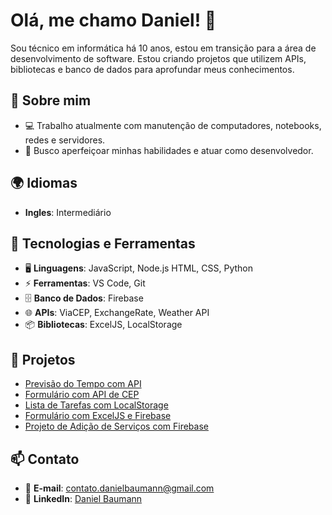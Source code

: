 # Olá, me chamo Daniel! 👋

Sou técnico em informática há 10 anos, estou em transição para a área de desenvolvimento de software. Estou criando projetos que utilizem APIs, bibliotecas e banco de dados para aprofundar meus conhecimentos.

## 🚀 Sobre mim

- 💻 Trabalho atualmente com manutenção de computadores, notebooks, redes e servidores.
- 🎯 Busco aperfeiçoar minhas habilidades e atuar como desenvolvedor.

## 🌍 Idiomas

- **Ingles**: Intermediário

## 🔧 Tecnologias e Ferramentas

- 🖥️ **Linguagens**: JavaScript, Node.js HTML, CSS, Python
- ⚡ **Ferramentas**: VS Code, Git
- 🗄️ **Banco de Dados**: Firebase
- 🌐 **APIs**: ViaCEP, ExchangeRate, Weather API
- 📦 **Bibliotecas**: ExcelJS, LocalStorage

## 📌 Projetos

- [Previsão do Tempo com API](https://github.com/BregNights/weather-with-api)
- [Formulário com API de CEP](https://github.com/BregNights/form-with-api-zipcode)
- [Lista de Tarefas com LocalStorage](https://github.com/BregNights/to-do-list-with-localstorage)
- [Formulário com ExcelJS e Firebase](https://github.com/BregNights/form-project-with-excel-library-and-firebase)
- [Projeto de Adição de Serviços com Firebase](https://github.com/BregNights/project-add-services-with-firebase)

## 📫 Contato

- 📧 **E-mail**: contato.danielbaumann@gmail.com
- 💼 **LinkedIn**: [Daniel Baumann](https://www.linkedin.com/in/eudanielbaumann/)
